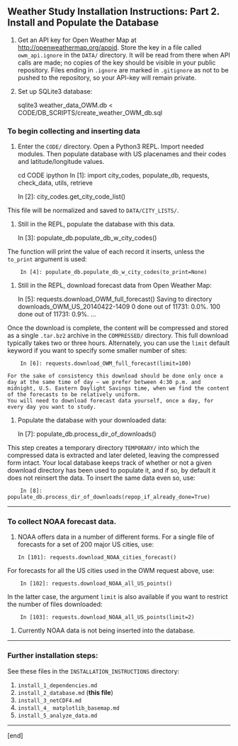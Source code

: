 ## Weather Study Installation Instructions: Part 2. Install and Populate the Database

 1.  Get an API key for Open Weather Map at http://openweathermap.org/appid. Store the key in a file called `owm_api.ignore` in the `DATA/` directory. It will be read from there when API calls are made; no copies of the key should be visible in your public repository. Files ending in `.ignore` are marked in `.gitignore` as not to be pushed to the repository, so your API-key will remain private.

 1.  Set up SQLite3 database:

        sqlite3 weather_data_OWM.db < CODE/DB_SCRIPTS/create_weather_OWM_db.sql

### To begin collecting and inserting data

 1.  Enter the `CODE/` directory. Open a Python3 REPL. Import needed modules. Then populate database with US placenames and their codes and latitude/longitude values.

        cd CODE
        ipython
        In [1]: import city_codes, populate_db, requests, check_data, utils, retrieve
        
        In [2]: city_codes.get_city_code_list()

   This file will be normalized and saved to `DATA/CITY_LISTS/`.

 1.  Still in the REPL, populate the database with this data.

        In [3]: populate_db.populate_db_w_city_codes()

   The function will print the value of each record it inserts, unless the `to_print` argument is used:

        In [4]: populate_db.populate_db_w_city_codes(to_print=None)

 1.  Still in the REPL, download forecast data from Open Weather Map:

        In [5]: requests.download_OWM_full_forecast()
        Saving to directory downloads_OWM_US_20140422-1409
            0 done out of 11731: 0.0%.
            100 done out of 11731: 0.9%.
            ...

   Once the download is complete, the content will be compressed and stored as a single `.tar.bz2` archive in the `COMPRESSED/` directory. This full download typically takes two or three hours. Alternately, you can use the `limit` default keyword if you want to specify some smaller number of sites:

        In [6]: requests.download_OWM_full_forecast(limit=100)

    For the sake of consistency this download should be done only once a day at the same time of day — we prefer between 4:30 p.m. and midnight, U.S. Eastern Daylight Savings time, when we find the content of the forecasts to be relatively uniform. 
    You will need to download forecast data yourself, once a day, for every day you want to study.

 1.  Populate the database with your downloaded data:

        In [7]: populate_db.process_dir_of_downloads()

   This step creates a temporary directory `TEMPORARY/` into which the compressed data is extracted and later deleted, leaving the compressed form intact. Your local database keeps track of whether or not a given download directory has been used to populate it, and if so, by default it does not reinsert the data. To insert the same data even so, use:

        In [8]: populate_db.process_dir_of_downloads(repop_if_already_done=True)

---

### To collect NOAA forecast data.

 1. NOAA offers data in a number of different forms. For a single file of forecasts for a set of 200 major US cities, use:

        In [101]: requests.download_NOAA_cities_forecast()

   For forecasts for all the US cities used in the OWM request above, use:

        In [102]: requests.download_NOAA_all_US_points()

   In the latter case, the argument `limit` is also available if you want to restrict the number of files downloaded:

        In [103]: requests.download_NOAA_all_US_points(limit=2)

 1. Currently NOAA data is not being inserted into the database.

---

### Further installation steps:

See these files in the `INSTALLATION_INSTRUCTIONS` directory:

 1. `install_1_dependencies.md`
 1. `install_2_database.md` (**this file**)
 1. `install_3_netCDF4.md`
 1. `install_4_ matplotlib_basemap.md`
 1. `install_5_analyze_data.md`

---

[end]
